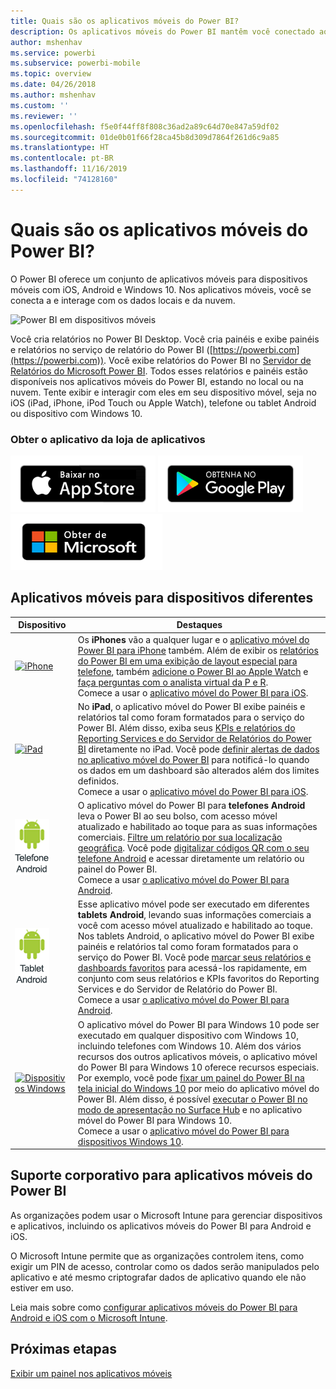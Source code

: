 ```yaml
---
title: Quais são os aplicativos móveis do Power BI?
description: Os aplicativos móveis do Power BI mantêm você conectado aos seus dados localmente ou na nuvem. Exiba relatórios e painéis do Power BI em seu dispositivo móvel.
author: mshenhav
ms.service: powerbi
ms.subservice: powerbi-mobile
ms.topic: overview
ms.date: 04/26/2018
ms.author: mshenhav
ms.custom: ''
ms.reviewer: ''
ms.openlocfilehash: f5e0f44ff8f808c36ad2a89c64d70e847a59df02
ms.sourcegitcommit: 01de0b01f66f28ca45b8d309d7864f261d6c9a85
ms.translationtype: HT
ms.contentlocale: pt-BR
ms.lasthandoff: 11/16/2019
ms.locfileid: "74128160"
---
```

# <a name="what-are-the-power-bi-mobile-apps"></a>Quais são os aplicativos móveis do Power BI?
O Power BI oferece um conjunto de aplicativos móveis para dispositivos móveis com iOS, Android e Windows 10. Nos aplicativos móveis, você se conecta a e interage com os dados locais e da nuvem. 

![Power BI em dispositivos móveis](./media/mobile-apps-for-mobile-devices/power-bi-mobile-apps-all-up.png)

Você cria relatórios no Power BI Desktop. Você cria painéis e exibe painéis e relatórios no serviço de relatório do Power BI ([https://powerbi.com](https://powerbi.com)). Você exibe relatórios do Power BI no [Servidor de Relatórios do Microsoft Power BI](../../report-server/get-started.md). Todos esses relatórios e painéis estão disponíveis nos aplicativos móveis do Power BI, estando no local ou na nuvem. Tente exibir e interagir com eles em seu dispositivo móvel, seja no iOS (iPad, iPhone, iPod Touch ou Apple Watch), telefone ou tablet Android ou dispositivo com Windows 10.

### <a name="get-the-app-from-the-application-store"></a>Obter o aplicativo da loja de aplicativos 

[![Acessar o Power BI na App Store](./media/mobile-apps-for-mobile-devices/mobile-apps-app-store.png)](https://go.microsoft.com/fwlink/?LinkId=526218&clcid=0x409) [![Acessar o Power BI no Google Play](./media/mobile-apps-for-mobile-devices/mobile-apps-google-play.png)](https://go.microsoft.com/fwlink/?LinkId=544867&clcid=0x409) [![Acessar o Power BI na Windows Store](./media/mobile-apps-for-mobile-devices/mobile-apps-windows-store.png)](https://go.microsoft.com/fwlink/?LinkId=526478&clcid=0x409)

## <a name="mobile-apps-for-different-devices"></a>Aplicativos móveis para dispositivos diferentes

| **Dispositivo** | **Destaques** |
| --- | --- |
| [![iPhone](./media/mobile-apps-for-mobile-devices/iphone-logo-50-px.png)](mobile-iphone-app-get-started.md) |Os **iPhones** vão a qualquer lugar e o [aplicativo móvel do Power BI para iPhone](mobile-iphone-app-get-started.md) também. Além de exibir os [relatórios do Power BI em uma exibição de layout especial para telefone](mobile-apps-view-phone-report.md), também [adicione o Power BI ao Apple Watch](mobile-apple-watch.md) e [faça perguntas com o analista virtual da P e R](mobile-apps-ios-qna.md). <br/>Comece a usar o [aplicativo móvel do Power BI para iOS](mobile-iphone-app-get-started.md). |
| [![iPad](./media/mobile-apps-for-mobile-devices/ipad-logo-50-px.png)](mobile-iphone-app-get-started.md) |No **iPad**, o aplicativo móvel do Power BI exibe painéis e relatórios tal como foram formatados para o serviço do Power BI. Além disso, exiba seus [KPIs e relatórios do Reporting Services e do Servidor de Relatórios do Power BI](mobile-app-ssrs-kpis-mobile-on-premises-reports.md) diretamente no iPad. Você pode [definir alertas de dados no aplicativo móvel do Power BI](mobile-set-data-alerts-in-the-mobile-apps.md) para notificá-lo quando os dados em um dashboard são alterados além dos limites definidos. <br/>Comece a usar o [aplicativo móvel do Power BI para iOS](mobile-iphone-app-get-started.md). |
| [![Telefone Android](media/mobile-apps-for-mobile-devices/android-phone-logo-50-px.png)](mobile-android-app-get-started.md) |O aplicativo móvel do Power BI para **telefones Android** leva o Power BI ao seu bolso, com acesso móvel atualizado e habilitado ao toque para as suas informações comerciais. [Filtre um relatório por sua localização geográfica](mobile-apps-geographic-filtering.md). Você pode [digitalizar códigos QR com o seu telefone Android](mobile-apps-qr-code.md) e acessar diretamente um relatório ou painel do Power BI. <br/>Comece a usar [o aplicativo móvel do Power BI para Android](mobile-android-app-get-started.md). |
| [![Tablet Android](./media/mobile-apps-for-mobile-devices/android-tablet-logo-50-px.png)](mobile-android-app-get-started.md) |Esse aplicativo móvel pode ser executado em diferentes **tablets Android**, levando suas informações comerciais a você com acesso móvel atualizado e habilitado ao toque. Nos tablets Android, o aplicativo móvel do Power BI exibe painéis e relatórios tal como foram formatados para o serviço do Power BI. Você pode [marcar seus relatórios e dashboards favoritos](mobile-apps-favorites.md) para acessá-los rapidamente, em conjunto com seus relatórios e KPIs favoritos do Reporting Services e do Servidor de Relatório do Power BI. <br/>Comece a usar [o aplicativo móvel do Power BI para Android](mobile-android-app-get-started.md). |
| [![Dispositivos Windows](./media/mobile-apps-for-mobile-devices/win-10-logo-50-px.png)](../../desktop-getting-started.md) |O aplicativo móvel do Power BI para Windows 10 pode ser executado em qualquer dispositivo com Windows 10, incluindo telefones com Windows 10. Além dos vários recursos dos outros aplicativos móveis, o aplicativo móvel do Power BI para Windows 10 oferece recursos especiais. Por exemplo, você pode [fixar um painel do Power BI na tela inicial do Windows 10](mobile-pin-dashboard-start-screen-windows-10-phone-app.md) por meio do aplicativo móvel do Power BI. Além disso, é possível [executar o Power BI no modo de apresentação no Surface Hub](mobile-windows-10-app-presentation-mode.md) e no aplicativo móvel do Power BI para Windows 10. <br/>Comece a usar o [aplicativo móvel do Power BI para dispositivos Windows 10](mobile-windows-10-phone-app-get-started.md). ||| 

## <a name="enterprise-support-for-the-power-bi-mobile-apps"></a>Suporte corporativo para aplicativos móveis do Power BI
As organizações podem usar o Microsoft Intune para gerenciar dispositivos e aplicativos, incluindo os aplicativos móveis do Power BI para Android e iOS.

O Microsoft Intune permite que as organizações controlem itens, como exigir um PIN de acesso, controlar como os dados serão manipulados pelo aplicativo e até mesmo criptografar dados de aplicativo quando ele não estiver em uso.

Leia mais sobre como [configurar aplicativos móveis do Power BI para Android e iOS com o Microsoft Intune](../../service-admin-mobile-intune.md). 

## <a name="next-steps"></a>Próximas etapas
[Exibir um painel nos aplicativos móveis](mobile-apps-quickstart-view-dashboard-report.md)



